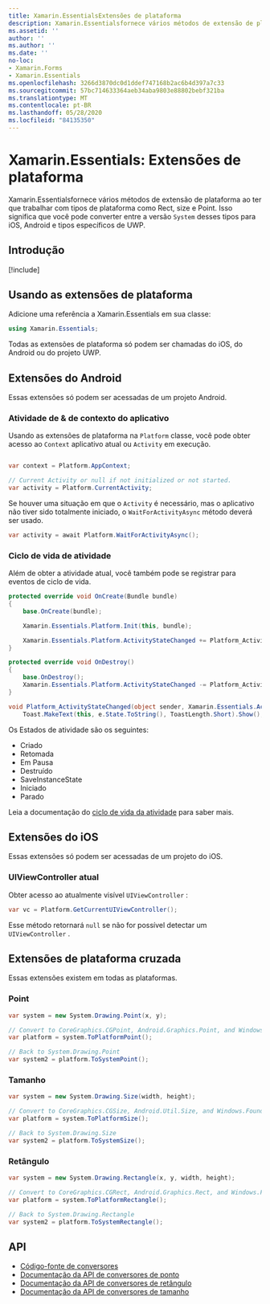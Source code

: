 ```yaml
---
title: Xamarin.EssentialsExtensões de plataforma
description: Xamarin.Essentialsfornece vários métodos de extensão de plataforma ao ter que trabalhar com tipos de plataforma como Rect, size e Point.
ms.assetid: ''
author: ''
ms.author: ''
ms.date: ''
no-loc:
- Xamarin.Forms
- Xamarin.Essentials
ms.openlocfilehash: 3266d3870dc0d1ddef747168b2ac6b4d397a7c33
ms.sourcegitcommit: 57bc714633364aeb34aba9803e88802bebf321ba
ms.translationtype: MT
ms.contentlocale: pt-BR
ms.lasthandoff: 05/28/2020
ms.locfileid: "84135350"
---
```

# <a name="xamarinessentials-platform-extensions"></a>Xamarin.Essentials: Extensões de plataforma

Xamarin.Essentialsfornece vários métodos de extensão de plataforma ao ter que trabalhar com tipos de plataforma como Rect, size e Point. Isso significa que você pode converter entre a versão `System` desses tipos para iOS, Android e tipos específicos de UWP.

## <a name="get-started"></a>Introdução

[!include[](~/essentials/includes/get-started.md)]

## <a name="using-platform-extensions"></a>Usando as extensões de plataforma

Adicione uma referência a Xamarin.Essentials em sua classe:

```csharp
using Xamarin.Essentials;
```

Todas as extensões de plataforma só podem ser chamadas do iOS, do Android ou do projeto UWP.

## <a name="android-extensions"></a>Extensões do Android

Essas extensões só podem ser acessadas de um projeto Android.

### <a name="application-context--activity"></a>Atividade de & de contexto do aplicativo

Usando as extensões de plataforma na `Platform` classe, você pode obter acesso ao `Context` aplicativo atual ou `Activity` em execução.

```csharp

var context = Platform.AppContext;

// Current Activity or null if not initialized or not started.
var activity = Platform.CurrentActivity;
```

Se houver uma situação em que o `Activity` é necessário, mas o aplicativo não tiver sido totalmente iniciado, o `WaitForActivityAsync` método deverá ser usado.

```csharp
var activity = await Platform.WaitForActivityAsync();
```

### <a name="activity-lifecycle"></a>Ciclo de vida de atividade

Além de obter a atividade atual, você também pode se registrar para eventos de ciclo de vida.

```csharp
protected override void OnCreate(Bundle bundle)
{
    base.OnCreate(bundle);

    Xamarin.Essentials.Platform.Init(this, bundle);

    Xamarin.Essentials.Platform.ActivityStateChanged += Platform_ActivityStateChanged;
}

protected override void OnDestroy()
{
    base.OnDestroy();
    Xamarin.Essentials.Platform.ActivityStateChanged -= Platform_ActivityStateChanged;
}

void Platform_ActivityStateChanged(object sender, Xamarin.Essentials.ActivityStateChangedEventArgs e) =>
    Toast.MakeText(this, e.State.ToString(), ToastLength.Short).Show();
```

Os Estados de atividade são os seguintes:

* Criado
* Retomada
* Em Pausa
* Destruído
* SaveInstanceState
* Iniciado
* Parado

Leia a documentação do [ciclo de vida da atividade](https://docs.microsoft.com/xamarin/android/app-fundamentals/activity-lifecycle/) para saber mais.

## <a name="ios-extensions"></a>Extensões do iOS

Essas extensões só podem ser acessadas de um projeto do iOS.

### <a name="current-uiviewcontroller"></a>UIViewController atual

Obter acesso ao atualmente visível `UIViewController` :

```csharp
var vc = Platform.GetCurrentUIViewController();
```

Esse método retornará `null` se não for possível detectar um `UIViewController` .

## <a name="cross-platform-extensions"></a>Extensões de plataforma cruzada

Essas extensões existem em todas as plataformas.

### <a name="point"></a>Point

```csharp
var system = new System.Drawing.Point(x, y);

// Convert to CoreGraphics.CGPoint, Android.Graphics.Point, and Windows.Foundation.Point
var platform = system.ToPlatformPoint();

// Back to System.Drawing.Point
var system2 = platform.ToSystemPoint();
```

### <a name="size"></a>Tamanho

```csharp
var system = new System.Drawing.Size(width, height);

// Convert to CoreGraphics.CGSize, Android.Util.Size, and Windows.Foundation.Size
var platform = system.ToPlatformSize();

// Back to System.Drawing.Size
var system2 = platform.ToSystemSize();
```

### <a name="rectangle"></a>Retângulo

```csharp
var system = new System.Drawing.Rectangle(x, y, width, height);

// Convert to CoreGraphics.CGRect, Android.Graphics.Rect, and Windows.Foundation.Rect
var platform = system.ToPlatformRectangle();

// Back to System.Drawing.Rectangle
var system2 = platform.ToSystemRectangle();
```

## <a name="api"></a>API

- [Código-fonte de conversores](https://github.com/xamarin/Essentials/tree/master/Xamarin.Essentials/Types/PlatformExtensions)
- [Documentação da API de conversores de ponto](xref:Xamarin.Essentials.PointExtensions)
- [Documentação da API de conversores de retângulo](xref:Xamarin.Essentials.RectangleExtensions)
- [Documentação da API de conversores de tamanho](xref:Xamarin.Essentials.SizeExtensions)
